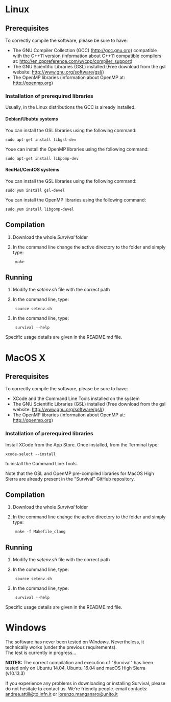 Linux
=====

Prerequisites
-------------

To correctly compile the software, please be sure to have:

- The GNU Compiler Collection (GCC) (http://gcc.gnu.org) compatible with the C++11 version (information about C++11 compatible compilers at: http://en.cppreference.com/w/cpp/compiler_support)
- The GNU Scientific Libraries (GSL) installed (Free download from the gsl website: http://www.gnu.org/software/gsl/)  
- The OpenMP libraries (information about OpenMP at: http://openmp.org)

    
### Installation of prerequired libraries

Usually, in the Linux distributions the GCC is already installed.

#### Debian/Ububtu systems

You can install the GSL libraries using the following command:

    sudo apt-get install libgsl-dev

Youe can install the OpenMP libraries using the following command:

    sudo apt-get install libpomp-dev
    
#### RedHat/CentOS systems

You can install the GSL libraries using the following command:

    sudo yum install gsl-devel

You can install the OpenMP libraries using the following command:

    sudo yum install libgomp-devel


Compilation
-----------

1. Download the whole *Survival* folder
2. In the command line change the active directory to the folder and simply type:

        make


Running
-------

1. Modify the *setenv.sh* file with the correct path
2. In the command line, type:

        source setenv.sh

3. In the command line, type:

        survival --help

Specific usage details are given in the README.md file.

 
MacOS X
=======

Prerequisites
-------------

To correctly compile the software, please be sure to have:

- XCode and the Command Line Tools installed on the system
- The GNU Scientific Libraries (GSL) installed (Free download from the gsl website: http://www.gnu.org/software/gsl/)  
- The OpenMP libraries (information about OpenMP at: http://openmp.org)
    
### Installation of prerequired libraries

Install XCode from the App Store.
Once installed, from the Terminal type:

    xcode-select --install

to install the Command Line Tools.

Note that the GSL and OpenMP pre-compiled libraries for MacOS High Sierra are already present in the "Survival" GitHub repository.

Compilation
-----------

1. Download the whole *Survival* folder
2. In the command line change the active directory to the folder and simply type:

        make -f Makefile_clang


Running
-------

1. Modify the *setenv.sh* file with the correct path
2. In the command line, type:

        source setenv.sh
        
3. In the command line, type:

        survival --help

Specific usage details are given in the README.md file.


Windows
=================

The software has never been tested on *Windows*. Nevertheless, it technically works (under the previous requirements).  
The test is currently in progress...


**NOTES:**
The correct compilation and execution of "Survival" has been tested only on Ubuntu 14.04, Ubuntu 16.04 and macOS High Sierra (v10.13.3)

If you experience any problems in downloading or installing Survival, please do not hesitate to contact us. We’re friendly people.
email contacts: andrea.attili@to.infn.it or lorenzo.manganaro@unito.it
